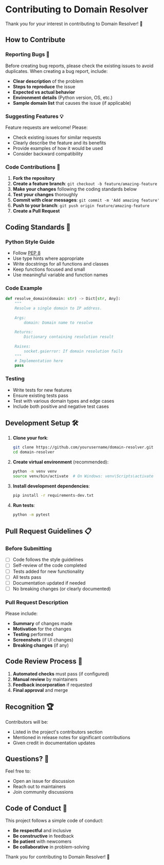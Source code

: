 # Contributing to Domain Resolver

Thank you for your interest in contributing to Domain Resolver! 🎉

## How to Contribute

### Reporting Bugs 🐛

Before creating bug reports, please check the existing issues to avoid duplicates. When creating a bug report, include:

- **Clear description** of the problem
- **Steps to reproduce** the issue
- **Expected vs actual behavior**
- **Environment details** (Python version, OS, etc.)
- **Sample domain list** that causes the issue (if applicable)

### Suggesting Features 💡

Feature requests are welcome! Please:

- Check existing issues for similar requests
- Clearly describe the feature and its benefits
- Provide examples of how it would be used
- Consider backward compatibility

### Code Contributions 🔧

1. **Fork the repository**
2. **Create a feature branch**: `git checkout -b feature/amazing-feature`
3. **Make your changes** following the coding standards below
4. **Test your changes** thoroughly
5. **Commit with clear messages**: `git commit -m 'Add amazing feature'`
6. **Push to your branch**: `git push origin feature/amazing-feature`
7. **Create a Pull Request**

## Coding Standards 📝

### Python Style Guide

- Follow [PEP 8](https://www.python.org/dev/peps/pep-0008/)
- Use type hints where appropriate
- Write docstrings for all functions and classes
- Keep functions focused and small
- Use meaningful variable and function names

### Code Example

```python
def resolve_domain(domain: str) -> Dict[str, Any]:
    """
    Resolve a single domain to IP address.
    
    Args:
        domain: Domain name to resolve
        
    Returns:
        Dictionary containing resolution result
        
    Raises:
        socket.gaierror: If domain resolution fails
    """
    # Implementation here
    pass
```

### Testing

- Write tests for new features
- Ensure existing tests pass
- Test with various domain types and edge cases
- Include both positive and negative test cases

## Development Setup 🛠️

1. **Clone your fork**:
   ```bash
   git clone https://github.com/yourusername/domain-resolver.git
   cd domain-resolver
   ```

2. **Create virtual environment** (recommended):
   ```bash
   python -m venv venv
   source venv/bin/activate  # On Windows: venv\Scripts\activate
   ```

3. **Install development dependencies**:
   ```bash
   pip install -r requirements-dev.txt
   ```

4. **Run tests**:
   ```bash
   python -m pytest
   ```

## Pull Request Guidelines 📋

### Before Submitting

- [ ] Code follows the style guidelines
- [ ] Self-review of the code completed
- [ ] Tests added for new functionality
- [ ] All tests pass
- [ ] Documentation updated if needed
- [ ] No breaking changes (or clearly documented)

### Pull Request Description

Please include:

- **Summary** of changes made
- **Motivation** for the changes
- **Testing** performed
- **Screenshots** (if UI changes)
- **Breaking changes** (if any)

## Code Review Process 👀

1. **Automated checks** must pass (if configured)
2. **Manual review** by maintainers
3. **Feedback incorporation** if requested
4. **Final approval** and merge

## Recognition 🏆

Contributors will be:

- Listed in the project's contributors section
- Mentioned in release notes for significant contributions
- Given credit in documentation updates

## Questions? 💬

Feel free to:

- Open an issue for discussion
- Reach out to maintainers
- Join community discussions

## Code of Conduct 🤝

This project follows a simple code of conduct:

- **Be respectful** and inclusive
- **Be constructive** in feedback
- **Be patient** with newcomers
- **Be collaborative** in problem-solving

Thank you for contributing to Domain Resolver! 🚀